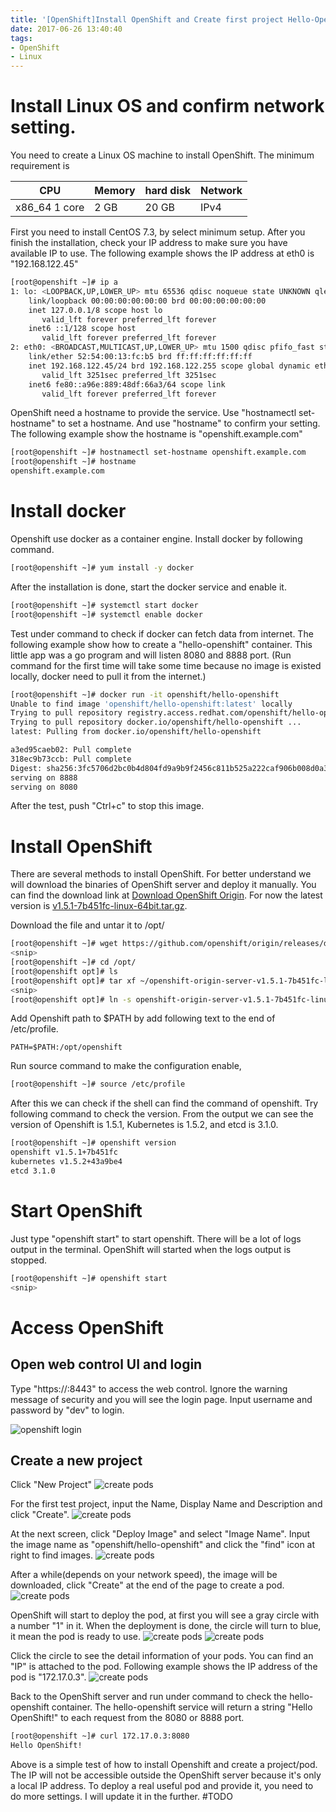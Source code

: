 ```yaml
---
title: '[OpenShift]Install OpenShift and Create first project Hello-OpenShift'
date: 2017-06-26 13:40:40
tags:
- OpenShift
- Linux
---
```


# Install Linux OS and confirm network setting.
You need to create a Linux OS machine to install OpenShift. The minimum
requirement is 

| CPU | Memory | hard disk | Network |
| --- | ------ | --------- | ------- |
| x86_64 1 core | 2 GB | 20 GB | IPv4|

First you need to install CentOS 7.3, by select minimum setup. After you finish
the installation, check your IP address to make sure you have available IP to
use. The following example shows the IP address at eth0 is "192.168.122.45"

<!-- more -->

```bash
[root@openshift ~]# ip a
1: lo: <LOOPBACK,UP,LOWER_UP> mtu 65536 qdisc noqueue state UNKNOWN qlen 1
    link/loopback 00:00:00:00:00:00 brd 00:00:00:00:00:00
    inet 127.0.0.1/8 scope host lo
       valid_lft forever preferred_lft forever
    inet6 ::1/128 scope host 
       valid_lft forever preferred_lft forever
2: eth0: <BROADCAST,MULTICAST,UP,LOWER_UP> mtu 1500 qdisc pfifo_fast state UP qlen 1000
    link/ether 52:54:00:13:fc:b5 brd ff:ff:ff:ff:ff:ff
    inet 192.168.122.45/24 brd 192.168.122.255 scope global dynamic eth0
       valid_lft 3251sec preferred_lft 3251sec
    inet6 fe80::a96e:889:48df:66a3/64 scope link 
       valid_lft forever preferred_lft forever
```

OpenShift need a hostname to provide the service. Use "hostnamectl set-hostname" 
to set a hostname. And use "hostname" to confirm your setting. The following
example show the hostname is "openshift.example.com"

```bash
[root@openshift ~]# hostnamectl set-hostname openshift.example.com
[root@openshift ~]# hostname
openshift.example.com
```

# Install docker

Openshift use docker as a container engine. Install docker by following
command.

```bash
[root@openshift ~]# yum install -y docker
```

After the installation is done, start the docker service and enable it.

```bash
[root@openshift ~]# systemctl start docker
[root@openshift ~]# systemctl enable docker
```

Test under command to check if docker can fetch data from internet. The
following example show how to create a "hello-openshift" container. This
little app was a go program and will listen 8080 and 8888 port.
(Run command for the first time will take some time because no image is existed
locally, docker need to pull it from the internet.)

```bash
[root@openshift ~]# docker run -it openshift/hello-openshift
Unable to find image 'openshift/hello-openshift:latest' locally
Trying to pull repository registry.access.redhat.com/openshift/hello-openshift ...
Trying to pull repository docker.io/openshift/hello-openshift ...
latest: Pulling from docker.io/openshift/hello-openshift

a3ed95caeb02: Pull complete
318ec9b73ccb: Pull complete
Digest: sha256:3fc5706d2bc0b4d804fd9a9b9f2456c811b525a222caf906b008d0a3e5aba212
serving on 8888
serving on 8080
```

After the test, push "Ctrl+c" to stop this image.

# Install OpenShift

There are several methods to install OpenShift. For better understand we will 
download the binaries of OpenShift server and deploy it manually.
You can find the download link at [Download OpenShift Origin](https://www.openshift.org/download.html). For now the latest version is [v1.5.1-7b451fc-linux-64bit.tar.gz](https://github.com/openshift/origin/releases/download/v1.5.1/openshift-origin-server-v1.5.1-7b451fc-linux-64bit.tar.gz). 

Download the file and untar it to /opt/

```bash
[root@openshift ~]# wget https://github.com/openshift/origin/releases/download/v1.5.1/openshift-origin-server-v1.5.1-7b451fc-linux-64bit.tar.gz
<snip>
[root@openshift ~]# cd /opt/
[root@openshift opt]# ls
[root@openshift opt]# tar xf ~/openshift-origin-server-v1.5.1-7b451fc-linux-64bit.tar.gz
<snip>
[root@openshift opt]# ln -s openshift-origin-server-v1.5.1-7b451fc-linux-64bit/ openshift
```

Add Openshift path to $PATH by add following text to the end of /etc/profile.
```
PATH=$PATH:/opt/openshift
```

Run source command to make the configuration enable,
```bash
[root@openshift ~]# source /etc/profile
```

After this we can check if the shell can find the command of openshift. Try
following command to check the version. From the output we can see the version
of Openshift is 1.5.1, Kubernetes is 1.5.2, and etcd is 3.1.0.

```bash
[root@openshift ~]# openshift version
openshift v1.5.1+7b451fc
kubernetes v1.5.2+43a9be4
etcd 3.1.0
```

# Start OpenShift
Just type "openshift start" to start openshift. There will be a lot of logs
output in the terminal. OpenShift will started when the logs output is stopped.

```bash
[root@openshift ~]# openshift start
<snip>
```

# Access OpenShift

## Open web control UI and login

Type "https://<OpenShift Hostname>:8443" to access the web control. Ignore the 
warning message of security and you will see the login page. Input username 
and password by "dev" to login.

![openshift login](https://raw.githubusercontent.com/xibuka/git_pics/master/openshift-install/login.png)

## Create a new project

Click "New Project"
![create pods](https://raw.githubusercontent.com/xibuka/git_pics/master/openshift-install/createpods1.png)

For the first test project, input the Name, Display Name and Description and click "Create".
![create pods](https://raw.githubusercontent.com/xibuka/git_pics/master/openshift-install/createpods2.png)

At the next screen, click "Deploy Image" and select "Image Name". Input the
image name as "openshift/hello-openshift" and click the "find" icon at right to
find images.
![create pods](https://raw.githubusercontent.com/xibuka/git_pics/master/openshift-install/createpods3.png)

After a while(depends on your network speed), the image will be downloaded,
click "Create" at the end of the page to create a pod.
![create pods](https://raw.githubusercontent.com/xibuka/git_pics/master/openshift-install/createpods4.png)

OpenShift will start to deploy the pod, at first you will see a gray circle with a
number "1" in it. When the deployment is done, the circle will turn to blue,
it mean the pod is ready to use. 
![create pods](https://raw.githubusercontent.com/xibuka/git_pics/master/openshift-install/createpods5.png)
![create pods](https://raw.githubusercontent.com/xibuka/git_pics/master/openshift-install/createpods6.png)

Click the circle to see the detail information of your pods. You can find an "IP"
is attached to the pod. Following example shows the IP address of the pod is "172.17.0.3".
![create pods](https://raw.githubusercontent.com/xibuka/git_pics/master/openshift-install/createpods7.png)

Back to the OpenShift server and run under command to check the hello-openshift container. 
The hello-openshift service will return a string "Hello OpenShift!" to each
request from the 8080 or 8888 port.

```bash
[root@openshift ~]# curl 172.17.0.3:8080
Hello OpenShift!
```

Above is a simple test of how to install Openshift and create a project/pod.
The IP will not be accessible outside the OpenShift server because it's only a
local IP address. To deploy a real useful pod and provide it, you need to do
more settings. I will update it in the further. #TODO

